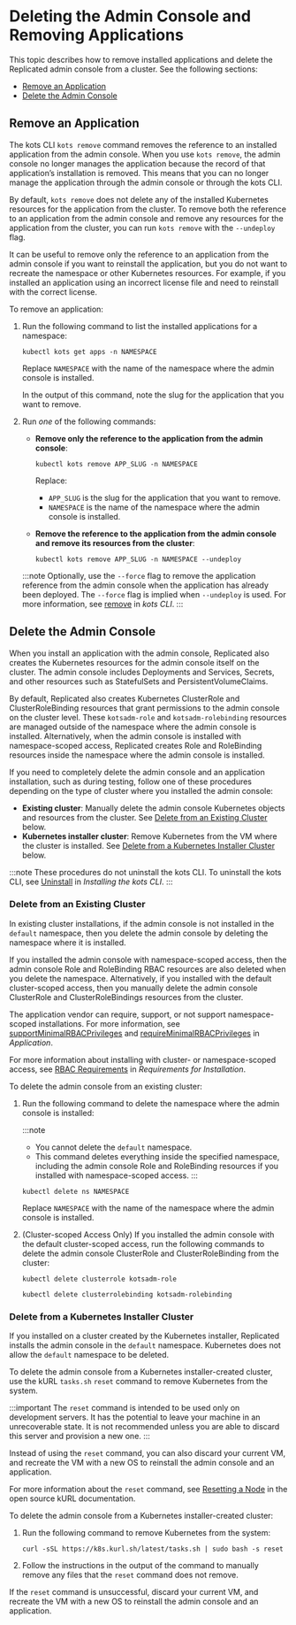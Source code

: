 # Deleting the Admin Console and Removing Applications

This topic describes how to remove installed applications and delete the Replicated admin console from a cluster. See the following sections:
* [Remove an Application](#remove-an-application)
* [Delete the Admin Console](#delete-the-admin-console)

## Remove an Application

The kots CLI `kots remove` command removes the reference to an installed application from the admin console. When you use `kots remove`, the admin console no longer manages the application because the record of that application’s installation is removed. This means that you can no longer manage the application through the admin console or through the kots CLI.

By default, `kots remove` does not delete any of the installed Kubernetes resources for the application from the cluster. To remove both the reference to an application from the admin console and remove any resources for the application from the cluster, you can run `kots remove` with the `--undeploy` flag.

It can be useful to remove only the reference to an application from the admin console if you want to reinstall the application, but you do not want to recreate the namespace or other Kubernetes resources. For example, if you installed an application using an incorrect license file and need to reinstall with the correct license.
 
To remove an application:

1. Run the following command to list the installed applications for a namespace:
   ```
   kubectl kots get apps -n NAMESPACE
   ```
   Replace `NAMESPACE` with the name of the namespace where the admin console is installed.

   In the output of this command, note the slug for the application that you want to remove.

1. Run _one_ of the following commands:

   * **Remove only the reference to the application from the admin console**: 

     ```
     kubectl kots remove APP_SLUG -n NAMESPACE
     ```
     Replace:
     * `APP_SLUG` is the slug for the application that you want to remove.
     * `NAMESPACE` is the name of the namespace where the admin console is installed.

   * **Remove the reference to the application from the admin console and remove its resources from the cluster**:

      ```
      kubectl kots remove APP_SLUG -n NAMESPACE --undeploy
      ```
      
   :::note
   Optionally, use the `--force` flag to remove the application reference from the admin console when the application has already been deployed. The `--force` flag is implied when `--undeploy` is used. For more information, see [remove](/reference/kots-cli-remove) in _kots CLI_.
   :::


## Delete the Admin Console

When you install an application with the admin console, Replicated also creates the Kubernetes resources for the admin console itself on the cluster. The admin console includes Deployments and Services, Secrets, and other resources such as StatefulSets and PersistentVolumeClaims.

By default, Replicated also creates Kubernetes ClusterRole and ClusterRoleBinding resources that grant permissions to the admin console on the cluster level. These `kotsadm-role` and `kotsadm-rolebinding` resources are managed outside of the namespace where the admin console is installed. Alternatively, when the admin console is installed with namespace-scoped access, Replicated creates Role and RoleBinding resources inside the namespace where the admin console is installed.

If you need to completely delete the admin console and an application installation, such as during testing, follow one of these procedures depending on the type of cluster where you installed the admin console:

* **Existing cluster**: Manually delete the admin console Kubernetes objects and resources from the cluster. See [Delete from an Existing Cluster](#delete-from-an-existing-cluster) below.
* **Kubernetes installer cluster**: Remove Kubernetes from the VM where the cluster is installed. See [Delete from a Kubernetes Installer Cluster](#delete-from-a-kubernetes-installer-cluster) below.

:::note
These procedures do not uninstall the kots CLI. To uninstall the kots CLI, see [Uninstall](https://docs.replicated.com/reference/kots-cli-getting-started#uninstall) in _Installing the kots CLI_.
:::

### Delete from an Existing Cluster

In existing cluster installations, if the admin console is not installed in the `default` namespace, then you delete the admin console by deleting the namespace where it is installed. 

If you installed the admin console with namespace-scoped access, then the admin console Role and RoleBinding RBAC resources are also deleted when you delete the namespace. Alternatively, if you installed with the default cluster-scoped access, then you manually delete the admin console ClusterRole and ClusterRoleBindings resources from the cluster.

The application vendor can require, support, or not support namespace-scoped installations. For more information, see [supportMinimalRBACPrivileges](/reference/custom-resource-application#supportminimalrbacprivileges) and [requireMinimalRBACPrivileges](/reference/custom-resource-application#requireminimalrbacprivileges) in _Application_.

For more information about installing with cluster- or namespace-scoped access, see [RBAC Requirements](/enterprise/installing-general-requirements#rbac-requirements) in _Requirements for Installation_.

To delete the admin console from an existing cluster:

1. Run the following command to delete the namespace where the admin console is installed:

   :::note
   * You cannot delete the `default` namespace.
   * This command deletes everything inside the specified namespace, including the admin console Role and RoleBinding resources if you installed with namespace-scoped access.
   :::

   ```
   kubectl delete ns NAMESPACE
   ```
   Replace `NAMESPACE` with the name of the namespace where the admin console is installed.

1. (Cluster-scoped Access Only) If you installed the admin console with the default cluster-scoped access, run the following commands to delete the admin console ClusterRole and ClusterRoleBinding from the cluster:

   ```
   kubectl delete clusterrole kotsadm-role
   ```

   ```
   kubectl delete clusterrolebinding kotsadm-rolebinding
   ```

### Delete from a Kubernetes Installer Cluster

If you installed on a cluster created by the Kubernetes installer, Replicated installs the admin console in the `default` namespace. Kubernetes does not allow the `default` namespace to be deleted.

To delete the admin console from a Kubernetes installer-created cluster, use the kURL `tasks.sh` `reset` command to remove Kubernetes from the system.

:::important
The `reset` command is intended to be used only on development servers. It has the potential to leave your machine in an unrecoverable state. It is not recommended unless you are able to discard this server and provision a new one.
:::

Instead of using the `reset` command, you can also discard your current VM, and recreate the VM with a new OS to reinstall the admin console and an application.

For more information about the `reset` command, see [Resetting a Node](https://kurl.sh/docs/install-with-kurl/adding-nodes#resetting-a-node) in the open source kURL documentation.

To delete the admin console from a Kubernetes installer-created cluster:

1. Run the following command to remove Kubernetes from the system:

   ```
   curl -sSL https://k8s.kurl.sh/latest/tasks.sh | sudo bash -s reset
   ```

1. Follow the instructions in the output of the command to manually remove any files that the `reset` command does not remove.

If the `reset` command is unsuccessful, discard your current VM, and recreate the VM with a new OS to reinstall the admin console and an application.  
